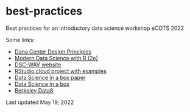 # best-practices
Best practices for an introductory data science workshop eCOTS 2022

Some links:

- [Dana Center Design Principles](https://www.utdanacenter.org/sites/default/files/2021-05/data_science_course_framework_2021_final.pdf)
- [Modern Data Science with R (2e)](https://mdsr-book.github.io/mdsr2e)
- [DSC-WAV website](https://dsc-wav.github.io/www)
- [RStudio.cloud project with examples](https://rstudio.cloud/project/4064758)
- [Data Science in a box paper](https://github.com/mine-cetinkaya-rundel/fresh-ds)
- [Data Science in a box](https://datasciencebox.org)
- [Berkeley Data8](http://data8.org)


Last updated May 19, 2022
